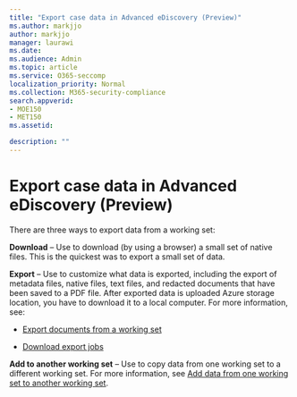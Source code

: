 ```yaml
---
title: "Export case data in Advanced eDiscovery (Preview)"
ms.author: markjjo
author: markjjo
manager: laurawi
ms.date: 
ms.audience: Admin
ms.topic: article
ms.service: O365-seccomp
localization_priority: Normal
ms.collection: M365-security-compliance 
search.appverid: 
- MOE150
- MET150
ms.assetid: 

description: ""
---
```


# Export case data in Advanced eDiscovery (Preview)

There are three ways to export data from a working set:

**Download** – Use to download (by using a browser) a small set of native files. This is the quickest was to export a small set of data.

**Export** – Use to customize what data is exported, including the export of metadata files, native files, text files, and redacted documents that have been saved to a PDF file. After exported data is uploaded Azure storage location, you have to download it to a local computer. For more information, see: 

   - [Export documents from a working set](export-documents-from-review-set.md)

   - [Download export jobs](download-export-jobs.md)

**Add to another working set** – Use to copy data from one working set to a different working set. For more information, see [Add data from one working set to another working set](add-data-to-review-set-from-another-review-set.md). 
